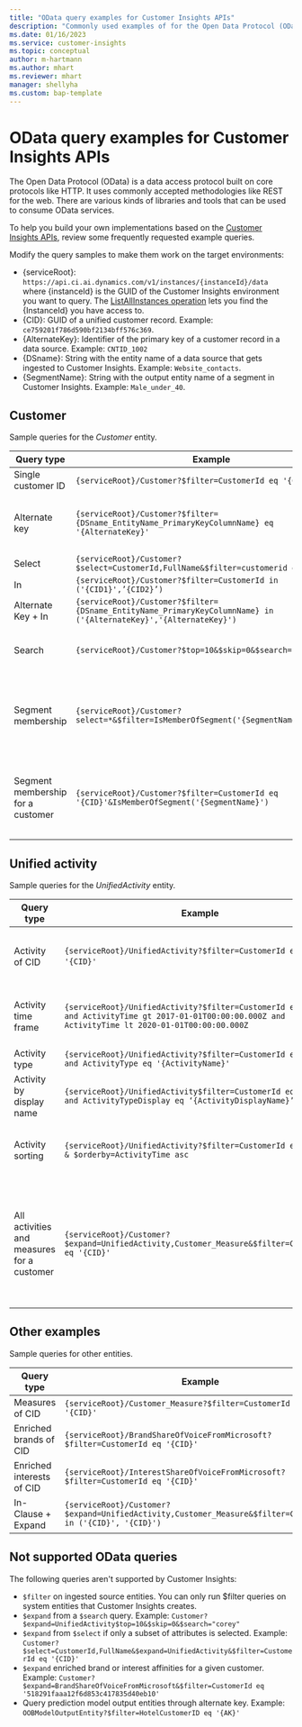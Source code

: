 ```yaml
---
title: "OData query examples for Customer Insights APIs"
description: "Commonly used examples of for the Open Data Protocol (OData) to query the Customer Insights APIs to review data."
ms.date: 01/16/2023
ms.service: customer-insights
ms.topic: conceptual
author: m-hartmann
ms.author: mhart
ms.reviewer: mhart
manager: shellyha
ms.custom: bap-template
---
```


# OData query examples for Customer Insights APIs

The Open Data Protocol (OData) is a data access protocol built on core protocols like HTTP. It uses commonly accepted methodologies like REST for the web. There are various kinds of libraries and tools that can be used to consume OData services.

To help you build your own implementations based on the [Customer Insights APIs](apis.md), review some frequently requested example queries.

Modify the query samples to make them work on the target environments:

- {serviceRoot}: `https://api.ci.ai.dynamics.com/v1/instances/{instanceId}/data` where {instanceId} is the GUID of the Customer Insights environment you want to query. The [ListAllInstances operation](https://developer.ci.ai.dynamics.com/api-details#api=CustomerInsights&operation=Get-all-instances) lets you find the {InstanceId} you have access to.
- {CID}: GUID of a unified customer record. Example: `ce759201f786d590bf2134bff576c369`.
- {AlternateKey}: Identifier of the primary key of a customer record in a data source. Example: `CNTID_1002`
- {DSname}: String with the entity name of a data source that gets ingested to Customer Insights. Example: `Website_contacts`.
- {SegmentName}: String with the output entity name of a segment in Customer Insights. Example: `Male_under_40`.

## Customer

Sample queries for the *Customer* entity.

|Query type |Example  | Note  |
|---------|---------|---------|
|Single customer ID     | `{serviceRoot}/Customer?$filter=CustomerId eq '{CID}'`          |  |
|Alternate key    | `{serviceRoot}/Customer?$filter={DSname_EntityName_PrimaryKeyColumnName} eq '{AlternateKey}'`         |  Alternate keys persist in the unified customer entity       |
|Select   | `{serviceRoot}/Customer?$select=CustomerId,FullName&$filter=customerid eq '1'`        |         |
|In    | `{serviceRoot}/Customer?$filter=CustomerId in ('{CID1}',’{CID2}’)`        |         |
|Alternate Key + In   | `{serviceRoot}/Customer?$filter={DSname_EntityName_PrimaryKeyColumnName} in ('{AlternateKey}','{AlternateKey}')`         |         |
|Search  | `{serviceRoot}/Customer?$top=10&$skip=0&$search="string"`        |   Returns top 10 results for a search string      |
|Segment membership  | `{serviceRoot}/Customer?select=*&$filter=IsMemberOfSegment('{SegmentName}')&$top=10`     | Returns a preset number of rows from the segmentation entity.      |
|Segment membership for a customer | `{serviceRoot}/Customer?$filter=CustomerId eq '{CID}'&IsMemberOfSegment('{SegmentName}')`     | Returns the customer profile if they're a member of the given segment     |

## Unified activity

Sample queries for the *UnifiedActivity* entity.

|Query type |Example  | Note  |
|---------|---------|---------|
|Activity of CID     | `{serviceRoot}/UnifiedActivity?$filter=CustomerId eq '{CID}'`          | Lists activities of a specific customer profile |
|Activity time frame    | `{serviceRoot}/UnifiedActivity?$filter=CustomerId eq '{CID}' and ActivityTime gt 2017-01-01T00:00:00.000Z and ActivityTime lt 2020-01-01T00:00:00.000Z`     |  Activities of a customer profile in a time frame       |
|Activity type    |   `{serviceRoot}/UnifiedActivity?$filter=CustomerId eq '{CID}' and ActivityType eq '{ActivityName}'`        |         |
|Activity by display name     | `{serviceRoot}/UnifiedActivity$filter=CustomerId eq ‘{CID}’ and ActivityTypeDisplay eq ‘{ActivityDisplayName}’`        | |
|Activity sorting    | `{serviceRoot}/UnifiedActivity?$filter=CustomerId eq ‘{CID}’ & $orderby=ActivityTime asc`     |  Sort activities ascending or descending       |
|All activities and measures for a customer  |   `{serviceRoot}/Customer?$expand=UnifiedActivity,Customer_Measure&$filter=CustomerId eq '{CID}'`     | Activities and measures will be additional key-value pairs on the returned customer profile       |

## Other examples

Sample queries for other entities.

|Query type |Example  | Note  |
|---------|---------|---------|
|Measures of CID    | `{serviceRoot}/Customer_Measure?$filter=CustomerId eq '{CID}'`          |  |
|Enriched brands of CID    | `{serviceRoot}/BrandShareOfVoiceFromMicrosoft?$filter=CustomerId eq '{CID}'`  |       |
|Enriched interests of CID    |   `{serviceRoot}/InterestShareOfVoiceFromMicrosoft?$filter=CustomerId eq '{CID}'`       |         |
|In-Clause + Expand     | `{serviceRoot}/Customer?$expand=UnifiedActivity,Customer_Measure&$filter=CustomerId in ('{CID}', '{CID}')`         | |

## Not supported OData queries

The following queries aren't supported by Customer Insights:

- `$filter` on ingested source entities. You can only run $filter queries on system entities that Customer Insights creates.
- `$expand` from a `$search` query. Example: `Customer?$expand=UnifiedActivity$top=10&$skip=0&$search="corey"`
- `$expand` from `$select` if only a subset of attributes is selected. Example: `Customer?$select=CustomerId,FullName&$expand=UnifiedActivity&$filter=CustomerId eq '{CID}'`
- `$expand` enriched brand or interest affinities for a given customer. Example: `Customer?$expand=BrandShareOfVoiceFromMicrosoft&$filter=CustomerId eq '518291faaa12f6d853c417835d40eb10'`
- Query prediction model output entities through alternate key. Example: `OOBModelOutputEntity?$filter=HotelCustomerID eq '{AK}'`
